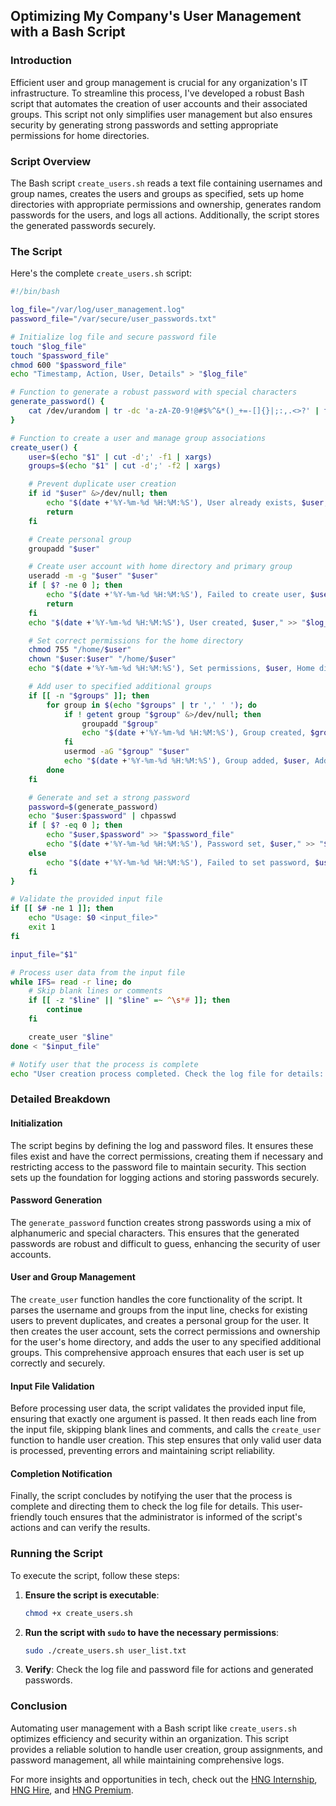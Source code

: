 ## Optimizing My Company's User Management with a Bash Script

### Introduction

Efficient user and group management is crucial for any organization's IT infrastructure. To streamline this process, I've developed a robust Bash script that automates the creation of user accounts and their associated groups. This script not only simplifies user management but also ensures security by generating strong passwords and setting appropriate permissions for home directories.

### Script Overview

The Bash script `create_users.sh` reads a text file containing usernames and group names, creates the users and groups as specified, sets up home directories with appropriate permissions and ownership, generates random passwords for the users, and logs all actions. Additionally, the script stores the generated passwords securely.

### The Script

Here's the complete `create_users.sh` script:

```bash
#!/bin/bash

log_file="/var/log/user_management.log"
password_file="/var/secure/user_passwords.txt"

# Initialize log file and secure password file
touch "$log_file"
touch "$password_file"
chmod 600 "$password_file"
echo "Timestamp, Action, User, Details" > "$log_file"

# Function to generate a robust password with special characters
generate_password() {
    cat /dev/urandom | tr -dc 'a-zA-Z0-9!@#$%^&*()_+=-[]{}|;:,.<>?' | fold -w 16 | head -n 1
}

# Function to create a user and manage group associations
create_user() {
    user=$(echo "$1" | cut -d';' -f1 | xargs)
    groups=$(echo "$1" | cut -d';' -f2 | xargs)

    # Prevent duplicate user creation
    if id "$user" &>/dev/null; then
        echo "$(date +'%Y-%m-%d %H:%M:%S'), User already exists, $user," >> "$log_file"
        return
    fi

    # Create personal group
    groupadd "$user"

    # Create user account with home directory and primary group
    useradd -m -g "$user" "$user"
    if [ $? -ne 0 ]; then
        echo "$(date +'%Y-%m-%d %H:%M:%S'), Failed to create user, $user," >> "$log_file"
        return
    fi
    echo "$(date +'%Y-%m-%d %H:%M:%S'), User created, $user," >> "$log_file"

    # Set correct permissions for the home directory
    chmod 755 "/home/$user"
    chown "$user:$user" "/home/$user"
    echo "$(date +'%Y-%m-%d %H:%M:%S'), Set permissions, $user, Home directory permissions set to 700" >> "$log_file"

    # Add user to specified additional groups
    if [[ -n "$groups" ]]; then
        for group in $(echo "$groups" | tr ',' ' '); do
            if ! getent group "$group" &>/dev/null; then
                groupadd "$group"
                echo "$(date +'%Y-%m-%d %H:%M:%S'), Group created, $group," >> "$log_file"
            fi
            usermod -aG "$group" "$user"
            echo "$(date +'%Y-%m-%d %H:%M:%S'), Group added, $user, Added to '$group'" >> "$log_file"
        done
    fi

    # Generate and set a strong password
    password=$(generate_password)
    echo "$user:$password" | chpasswd
    if [ $? -eq 0 ]; then
        echo "$user,$password" >> "$password_file"
        echo "$(date +'%Y-%m-%d %H:%M:%S'), Password set, $user," >> "$log_file"
    else
        echo "$(date +'%Y-%m-%d %H:%M:%S'), Failed to set password, $user," >> "$log_file"
    fi
}

# Validate the provided input file
if [[ $# -ne 1 ]]; then
    echo "Usage: $0 <input_file>"
    exit 1
fi

input_file="$1"

# Process user data from the input file
while IFS= read -r line; do
    # Skip blank lines or comments
    if [[ -z "$line" || "$line" =~ ^\s*# ]]; then
        continue
    fi

    create_user "$line"
done < "$input_file"

# Notify user that the process is complete
echo "User creation process completed. Check the log file for details: $log_file"
```

### Detailed Breakdown

#### Initialization

The script begins by defining the log and password files. It ensures these files exist and have the correct permissions, creating them if necessary and restricting access to the password file to maintain security. This section sets up the foundation for logging actions and storing passwords securely.

#### Password Generation

The `generate_password` function creates strong passwords using a mix of alphanumeric and special characters. This ensures that the generated passwords are robust and difficult to guess, enhancing the security of user accounts.

#### User and Group Management

The `create_user` function handles the core functionality of the script. It parses the username and groups from the input line, checks for existing users to prevent duplicates, and creates a personal group for the user. It then creates the user account, sets the correct permissions and ownership for the user's home directory, and adds the user to any specified additional groups. This comprehensive approach ensures that each user is set up correctly and securely.

#### Input File Validation

Before processing user data, the script validates the provided input file, ensuring that exactly one argument is passed. It then reads each line from the input file, skipping blank lines and comments, and calls the `create_user` function to handle user creation. This step ensures that only valid user data is processed, preventing errors and maintaining script reliability.

#### Completion Notification

Finally, the script concludes by notifying the user that the process is complete and directing them to check the log file for details. This user-friendly touch ensures that the administrator is informed of the script's actions and can verify the results.

### Running the Script

To execute the script, follow these steps:

1. **Ensure the script is executable**:
    ```bash
    chmod +x create_users.sh
    ```

2. **Run the script with `sudo` to have the necessary permissions**:
    ```bash
    sudo ./create_users.sh user_list.txt
    ```

3. **Verify**: Check the log file and password file for actions and generated passwords.

### Conclusion

Automating user management with a Bash script like `create_users.sh` optimizes efficiency and security within an organization. This script provides a reliable solution to handle user creation, group assignments, and password management, all while maintaining comprehensive logs.

For more insights and opportunities in tech, check out the [HNG Internship](https://hng.tech/internship), [HNG Hire](https://hng.tech/hire), and [HNG Premium](https://hng.tech/premium).
